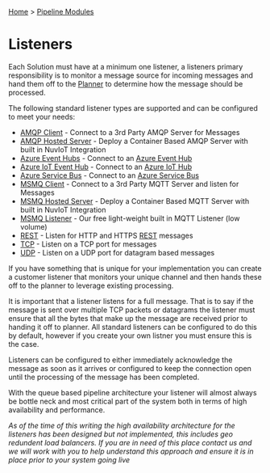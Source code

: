 [Home](../Index.md) > [Pipeline Modules](Index.md)

# Listeners

Each Solution must have at a minimum one listener, a listeners primary responsibility is to monitor a message source for incoming messages
and hand them off to the [Planner](Planner.md) to determine how the message should be processed.

The following standard listener types are supported and can be configured to meet your needs:
* [AMQP Client](./Listeners/AMQPClient.md) - Connect to a 3rd Party AMQP Server for Messages
* [AMQP Hosted Server](./Listeners/AMQPHostedServer.md) - Deploy a Container Based AMQP Server with built in NuvIoT Integration
* [Azure Event Hubs](./Listeners/AzureEventHubs.md) - Connect to an [Azure Event Hub](https://azure.microsoft.com/en-us/services/event-hubs/)
* [Azure IoT Event Hub](./Listeners/AzureIoThub.md) - Connect to an [Azure IoT Hub](https://azure.microsoft.com/en-us/services/iot-hub/)
* [Azure Service Bus](./Listeners/AzureServiceBus.md) - Connect to an [Azure Service Bus](https://azure.microsoft.com/en-us/services/service-bus/) 
* [MSMQ Client](./Listeners/MSMQClient.md) - Connect to a 3rd Party MQTT Server and listen for Messages
* [MSMQ Hosted Server](./Listeners/MSMQHostedServer.md) - Deploy a Container Based MQTT Server with built in NuvIoT Integration
* [MSMQ Listener](./Listeners/MSMQListener.md) - Our free light-weight built in MQTT Listener (low volume)
* [REST](./Listeners/Rest.md) - Listen for HTTP and HTTPS [REST](https://en.wikipedia.org/wiki/Representational_state_transfer) messages
* [TCP](./Listeners/TCP.md) - Listen on a TCP port for messages
* [UDP](./Listeners/UDP.md) - Listen on a UDP port for datagram based messages

If you have something that is unique for your implementation you can create a customer listener that monitors your unique channel
and then hands these off to the planner to leverage existing processing.

It is important that a listener listens for a full message.  That is to say if the message is sent over multiple TCP packets or datagrams
the listener must ensure that all the bytes that make up the message are received prior to handing it off to planner.  All standard listeners 
can be configured to do this by default, however if you create your own listner you must ensure this is the case.

Listeners can be configured to either immediately acknowledge the message as soon as it arrives or configured to keep the connection
open until the processing of the message has been completed.

With the queue based pipeline architecture your listener will almost always be bottle neck and most critical part of the system 
both in terms of high availability and performance.

_As of the time of this writing the high availability architecture for the listeners has been designed but not implemented, this includes
geo redundent load balancers.  If you are in need of this place contact us and we will work with you to help understand this approach and
ensure it is in place prior to your system going live_